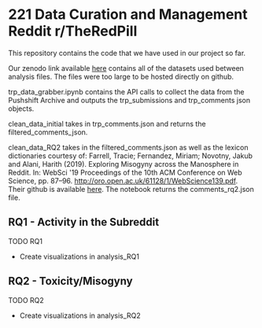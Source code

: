 # 221 Data Curation and Management Reddit r/TheRedPill

This repository contains the code that we have used in our project so far.

Our zenodo link available [here](https://zenodo.org/record/6474336) contains all of the datasets used between analysis files.
The files were too large to be hosted directly on github.

trp_data_grabber.ipynb contains the API calls to collect the data from the Pushshift Archive and outputs the trp_submissions and trp_comments json objects.

clean_data_initial takes in trp_comments.json and returns the filtered_comments_json.

clean_data_RQ2 takes in the filtered_comments.json as well as the lexicon dictionaries courtesy of:
Farrell, Tracie; Fernandez, Miriam; Novotny, Jakub and Alani, Harith (2019). Exploring Misogyny across the Manosphere in Reddit. In: WebSci '19 Proceedings of the 10th ACM Conference on Web Science, pp. 87–96. http://oro.open.ac.uk/61128/1/WebScience139.pdf. Their github is available [here](https://github.com/miriamfs/WebSci2019). The notebook returns the comments_rq2.json file.


## RQ1 - Activity in the Subreddit

TODO RQ1
- Create visualizations in analysis_RQ1

## RQ2 - Toxicity/Misogyny

TODO RQ2
- Create visualizations in analysis_RQ2
